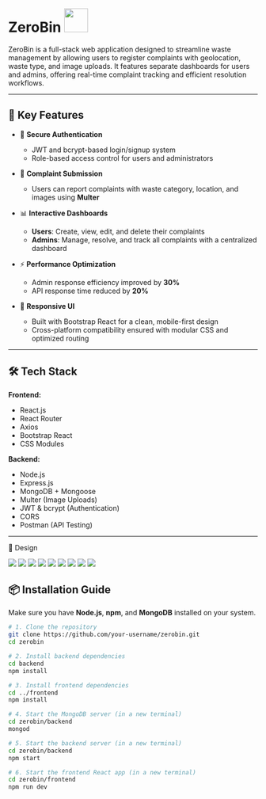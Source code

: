# ZeroBin <img src="/frontend/src/assets/trash-bin.png" width="48" height="48">
ZeroBin is a full-stack web application designed to streamline waste management by allowing users to register complaints with geolocation, waste type, and image uploads. It features separate dashboards for users and admins, offering real-time complaint tracking and efficient resolution workflows.

---

## 🚀 Key Features

- 🔐 **Secure Authentication**
  - JWT and bcrypt-based login/signup system
  - Role-based access control for users and administrators

- 📝 **Complaint Submission**
  - Users can report complaints with waste category, location, and images using **Multer**

- 📊 **Interactive Dashboards**
  - **Users**: Create, view, edit, and delete their complaints
  - **Admins**: Manage, resolve, and track all complaints with a centralized dashboard

- ⚡ **Performance Optimization**
  - Admin response efficiency improved by **30%**
  - API response time reduced by **20%**

- 📱 **Responsive UI**
  - Built with Bootstrap React for a clean, mobile-first design
  - Cross-platform compatibility ensured with modular CSS and optimized routing

---

## 🛠️ Tech Stack

**Frontend:**
- React.js
- React Router
- Axios
- Bootstrap React
- CSS Modules

**Backend:**
- Node.js
- Express.js
- MongoDB + Mongoose
- Multer (Image Uploads)
- JWT & bcrypt (Authentication)
- CORS
- Postman (API Testing)

---


🌆 Design

<a href="#" target="_blank"><img src="/frontend/src/assets/screenshots/1_HomePage.jpg" style="max-width: 100%;"></a>
<a href="#" target="_blank"><img src="/frontend/src/assets/screenshots/2_SignUp.jpg" style="max-width: 100%;"></a>
<a href="#" target="_blank"><img src="/frontend/src/assets/screenshots/3_UserLogin.jpg" style="max-width: 100%;"></a>
<a href="#" target="_blank"><img src="/frontend/src/assets/screenshots/4_ComplainRegister.jpg" style="max-width: 100%;"></a>
<a href="#" target="_blank"><img src="/frontend/src/assets/screenshots/5_PreviewComplain.jpg" style="max-width: 100%;"></a>
<a href="#" target="_blank"><img src="/frontend/src/assets/screenshots/6_UpdateComplain.jpg" style="max-width: 100%;"></a>
<a href="#" target="_blank"><img src="/frontend/src/assets/screenshots/7_AdminLogin.jpg" style="max-width: 100%;"></a>
<a href="#" target="_blank"><img src="/frontend/src/assets/screenshots/8_AllComplains.jpg" style="max-width: 100%;"></a>
<a href="#" target="_blank"><img src="/frontend/src/assets/screenshots/9_forgotpassword.jpeg" style="max-width: 100%;"></a>


## 📦 Installation Guide

Make sure you have **Node.js**, **npm**, and **MongoDB** installed on your system.

```bash
# 1. Clone the repository
git clone https://github.com/your-username/zerobin.git
cd zerobin

# 2. Install backend dependencies
cd backend
npm install

# 3. Install frontend dependencies
cd ../frontend
npm install

# 4. Start the MongoDB server (in a new terminal)
cd zerobin/backend
mongod

# 5. Start the backend server (in a new terminal)
cd zerobin/backend
npm start

# 6. Start the frontend React app (in a new terminal)
cd zerobin/frontend
npm run dev
